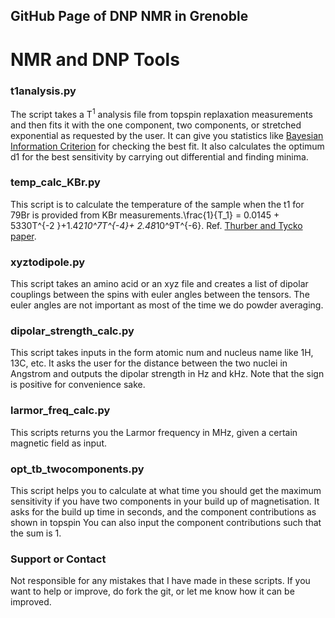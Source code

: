 ## GitHub Page of DNP NMR in Grenoble

# NMR and DNP Tools

### t1analysis.py

The script takes a T<sup>1</sup> analysis file from topspin replaxation measurements and then fits it with the one component, two components, or stretched exponential as requested by the user. It can give you statistics like [Bayesian Information Criterion](https://en.wikipedia.org/wiki/Bayesian_information_criterion) for checking the best fit.
It also calculates the optimum d1 for the best sensitivity by carrying out differential and finding minima.


### temp\_calc\_KBr.py

This script is to calculate the temperature of the sample when the t1 for 79Br is provided from KBr measurements.\frac{1}{T_1} = 0.0145 + 5330T^{-2 }+1.42*10^7T^{-4}+ 2.48*10^9T^{-6}. Ref. [Thurber and Tycko paper](https://doi.org/10.1016/j.jmr.2008.09.019). 

### xyztodipole.py

This script takes an amino acid or an xyz file and creates a list of dipolar couplings between the spins with euler angles between the tensors. The euler angles are not important as most of the time we do powder averaging.

### dipolar\_strength\_calc.py

This script takes inputs in the form atomic num and nucleus name like 1H, 13C, etc. It asks the user for the distance between the two nuclei in Angstrom and outputs the dipolar strength in Hz and kHz. Note that the sign is positive for convenience sake.

### larmor\_freq\_calc.py

This scripts returns you the Larmor frequency in MHz, given a certain magnetic field as input.

### opt\_tb\_twocomponents.py

This script helps you to calculate at what time you should get the maximum sensitivity if you have two components in your build up of magnetisation. It asks for the build up time in seconds, and the component contributions as shown in topspin You can also input the component contributions such that the sum is 1.

### Support or Contact

Not responsible for any mistakes that I have made in these scripts. If you want to help or improve, do fork the git, or let me know how it can be improved.
